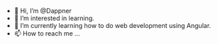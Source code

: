 - 👋 Hi, I’m @Dappner
- 👀 I’m interested in learning.
- 🌱 I’m currently learning how to do web development using Angular.
- 📫 How to reach me ...

<!---
Dappner/Dappner is a ✨ special ✨ repository because its `README.md` (this file) appears on your GitHub profile.
You can click the Preview link to take a look at your changes.
--->
